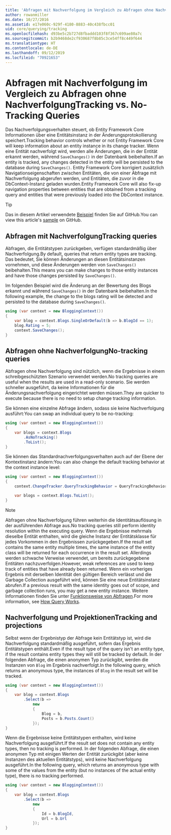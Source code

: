 ```yaml
---
title: 'Abfragen mit Nachverfolgung im Vergleich zu Abfragen ohne Nachverfolgung: EF Core'
author: rowanmiller
ms.date: 10/27/2016
ms.assetid: e17e060c-929f-4180-8883-40c438fbcc01
uid: core/querying/tracking
ms.openlocfilehash: d93be5c2b727d8fbaddd103f8f367c699ae80a7c
ms.sourcegitcommit: b2b9468de2cf930687f8b85c3ce54ff8c449f644
ms.translationtype: HT
ms.contentlocale: de-DE
ms.lasthandoff: 09/12/2019
ms.locfileid: "70921653"
---
```

# <a name="tracking-vs-no-tracking-queries"></a><span data-ttu-id="913ea-102">Abfragen mit Nachverfolgung im Vergleich zu Abfragen ohne Nachverfolgung</span><span class="sxs-lookup"><span data-stu-id="913ea-102">Tracking vs. No-Tracking Queries</span></span>

<span data-ttu-id="913ea-103">Das Nachverfolgungsverhalten steuert, ob Entity Framework Core Informationen über eine Entitätsinstanz in der Änderungsprotokollierung speichert.</span><span class="sxs-lookup"><span data-stu-id="913ea-103">Tracking behavior controls whether or not Entity Framework Core will keep information about an entity instance in its change tracker.</span></span> <span data-ttu-id="913ea-104">Wenn eine Entität nachverfolgt wird, werden alle Änderungen, die in der Entität erkannt werden, während `SaveChanges()` in der Datenbank beibehalten.</span><span class="sxs-lookup"><span data-stu-id="913ea-104">If an entity is tracked, any changes detected in the entity will be persisted to the database during `SaveChanges()`.</span></span> <span data-ttu-id="913ea-105">Entity Framework Core korrigiert zusätzlich Navigationseigenschaften zwischen Entitäten, die von einer Abfrage mit Nachverfolgung abgerufen werden, und Entitäten, die zuvor in die DbContext-Instanz geladen wurden.</span><span class="sxs-lookup"><span data-stu-id="913ea-105">Entity Framework Core will also fix-up navigation properties between entities that are obtained from a tracking query and entities that were previously loaded into the DbContext instance.</span></span>

> [!TIP]  
> <span data-ttu-id="913ea-106">Das in diesem Artikel verwendete [Beispiel](https://github.com/aspnet/EntityFramework.Docs/tree/master/samples/core/Querying) finden Sie auf GitHub.</span><span class="sxs-lookup"><span data-stu-id="913ea-106">You can view this article's [sample](https://github.com/aspnet/EntityFramework.Docs/tree/master/samples/core/Querying) on GitHub.</span></span>

## <a name="tracking-queries"></a><span data-ttu-id="913ea-107">Abfragen mit Nachverfolgung</span><span class="sxs-lookup"><span data-stu-id="913ea-107">Tracking queries</span></span>

<span data-ttu-id="913ea-108">Abfragen, die Entitätstypen zurückgeben, verfügen standardmäßig über Nachverfolgung.</span><span class="sxs-lookup"><span data-stu-id="913ea-108">By default, queries that return entity types are tracking.</span></span> <span data-ttu-id="913ea-109">Das bedeutet, Sie können Änderungen an diesen Entitätsinstanzen vornehmen, und diese Änderungen werden von `SaveChanges()` beibehalten.</span><span class="sxs-lookup"><span data-stu-id="913ea-109">This means you can make changes to those entity instances and have those changes persisted by `SaveChanges()`.</span></span>

<span data-ttu-id="913ea-110">Im folgenden Beispiel wird die Änderung an der Bewertung des Blogs erkannt und während `SaveChanges()` in der Datenbank beibehalten.</span><span class="sxs-lookup"><span data-stu-id="913ea-110">In the following example, the change to the blogs rating will be detected and persisted to the database during `SaveChanges()`.</span></span>

<!-- [!code-csharp[Main](samples/core/Querying/Tracking/Sample.cs)] -->
``` csharp
using (var context = new BloggingContext())
{
    var blog = context.Blogs.SingleOrDefault(b => b.BlogId == 1);
    blog.Rating = 5;
    context.SaveChanges();
}
```

## <a name="no-tracking-queries"></a><span data-ttu-id="913ea-111">Abfragen ohne Nachverfolgung</span><span class="sxs-lookup"><span data-stu-id="913ea-111">No-tracking queries</span></span>

<span data-ttu-id="913ea-112">Abfragen ohne Nachverfolgung sind nützlich, wenn die Ergebnisse in einem schreibgeschützten Szenario verwendet werden.</span><span class="sxs-lookup"><span data-stu-id="913ea-112">No tracking queries are useful when the results are used in a read-only scenario.</span></span> <span data-ttu-id="913ea-113">Sie werden schneller ausgeführt, da keine Informationen für die Änderungsnachverfolgung eingerichtet werden müssen.</span><span class="sxs-lookup"><span data-stu-id="913ea-113">They are quicker to execute because there is no need to setup change tracking information.</span></span>

<span data-ttu-id="913ea-114">Sie können eine einzelne Abfrage ändern, sodass sie keine Nachverfolgung ausführt:</span><span class="sxs-lookup"><span data-stu-id="913ea-114">You can swap an individual query to be no-tracking:</span></span>

<!-- [!code-csharp[Main](samples/core/Querying/Tracking/Sample.cs?highlight=4)] -->
``` csharp
using (var context = new BloggingContext())
{
    var blogs = context.Blogs
        .AsNoTracking()
        .ToList();
}
```

<span data-ttu-id="913ea-115">Sie können das Standardnachverfolgungsverhalten auch auf der Ebene der Kontextinstanz ändern:</span><span class="sxs-lookup"><span data-stu-id="913ea-115">You can also change the default tracking behavior at the context instance level:</span></span>

<!-- [!code-csharp[Main](samples/core/Querying/Tracking/Sample.cs?highlight=3)] -->
``` csharp
using (var context = new BloggingContext())
{
    context.ChangeTracker.QueryTrackingBehavior = QueryTrackingBehavior.NoTracking;

    var blogs = context.Blogs.ToList();
}
```

> [!NOTE]  
> <span data-ttu-id="913ea-116">Abfragen ohne Nachverfolgung führen weiterhin die Identitätsauflösung in der ausführenden Abfrage aus.</span><span class="sxs-lookup"><span data-stu-id="913ea-116">No tracking queries still perform identity resolution within the executing query.</span></span> <span data-ttu-id="913ea-117">Wenn die Ergebnisse mehrmals dieselbe Entität enthalten, wird die gleiche Instanz der Entitätsklasse für jedes Vorkommen in den Ergebnissen zurückgegeben.</span><span class="sxs-lookup"><span data-stu-id="913ea-117">If the result set contains the same entity multiple times, the same instance of the entity class will be returned for each occurrence in the result set.</span></span> <span data-ttu-id="913ea-118">Allerdings werden schwache Verweise verwendet, um bereits zurückgegebene Entitäten nachzuverfolgen.</span><span class="sxs-lookup"><span data-stu-id="913ea-118">However, weak references are used to keep track of entities that have already been returned.</span></span> <span data-ttu-id="913ea-119">Wenn ein vorheriges Ergebnis mit derselben Identität den gültigen Bereich verlässt und die Garbage Collection ausgeführt wird, können Sie eine neue Entitätsinstanz abrufen.</span><span class="sxs-lookup"><span data-stu-id="913ea-119">If a previous result with the same identity goes out of scope, and garbage collection runs, you may get a new entity instance.</span></span> <span data-ttu-id="913ea-120">Weitere Informationen finden Sie unter [Funktionsweise von Abfragen](overview.md).</span><span class="sxs-lookup"><span data-stu-id="913ea-120">For more information, see [How Query Works](overview.md).</span></span>

## <a name="tracking-and-projections"></a><span data-ttu-id="913ea-121">Nachverfolgung und Projektionen</span><span class="sxs-lookup"><span data-stu-id="913ea-121">Tracking and projections</span></span>

<span data-ttu-id="913ea-122">Selbst wenn der Ergebnistyp der Abfrage kein Entitätstyp ist, wird die Nachverfolgung standardmäßig ausgeführt, sofern das Ergebnis Entitätstypen enthält.</span><span class="sxs-lookup"><span data-stu-id="913ea-122">Even if the result type of the query isn't an entity type, if the result contains entity types they will still be tracked by default.</span></span> <span data-ttu-id="913ea-123">In der folgenden Abfrage, die einen anonymen Typ zurückgibt, werden die Instanzen von `Blog` im Ergebnis nachverfolgt.</span><span class="sxs-lookup"><span data-stu-id="913ea-123">In the following query, which returns an anonymous type, the instances of `Blog` in the result set will be tracked.</span></span>

<!-- [!code-csharp[Main](samples/core/Querying/Tracking/Sample.cs?highlight=7)] -->
``` csharp
using (var context = new BloggingContext())
{
    var blog = context.Blogs
        .Select(b =>
            new
            {
                Blog = b,
                Posts = b.Posts.Count()
            });
}
```

<span data-ttu-id="913ea-124">Wenn die Ergebnisse keine Entitätstypen enthalten, wird keine Nachverfolgung ausgeführt.</span><span class="sxs-lookup"><span data-stu-id="913ea-124">If the result set does not contain any entity types, then no tracking is performed.</span></span> <span data-ttu-id="913ea-125">In der folgenden Abfrage, die einen anonymen Typ mit einigen Werten der Entität zurückgibt (aber keine Instanzen des aktuellen Entitätstyps), wird keine Nachverfolgung ausgeführt.</span><span class="sxs-lookup"><span data-stu-id="913ea-125">In the following query, which returns an anonymous type with some of the values from the entity (but no instances of the actual entity type), there is no tracking performed.</span></span>

<!-- [!code-csharp[Main](samples/core/Querying/Tracking/Sample.cs)] -->
``` csharp
using (var context = new BloggingContext())
{
    var blog = context.Blogs
        .Select(b =>
            new
            {
                Id = b.BlogId,
                Url = b.Url
            });
}
```
